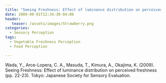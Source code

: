 ```yaml
---
title: "Seeing Freshness: Effect of luminance distribution on perceived freshness"
date: 2009-08-01T12:34:30-04:00
header:
   teaser: /assets/images/Strawberry.png
categories:
  - Sensory Perception
tags:
  - Vegetable Freshness Perception
  - Food Perception

---
```



Wada, Y., Arce-Lopera, C. A., Masuda, T., Kimura, A., Okajima, K. (2009). 
Seeing Freshness: Effect of luminance distribution on perceived freshness (pp. 22-23). 
Tokyo: Japanese Society for Sensory Evaluation.